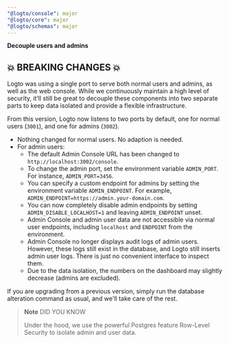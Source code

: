 ```yaml
---
"@logto/console": major
"@logto/core": major
"@logto/schemas": major
---
```


**Decouple users and admins**

## 💥 BREAKING CHANGES 💥

Logto was using a single port to serve both normal users and admins, as well as the web console. While we continuously maintain a high level of security, it’ll still be great to decouple these components into two separate parts to keep data isolated and provide a flexible infrastructure.

From this version, Logto now listens to two ports by default, one for normal users (`3001`), and one for admins (`3002`).

- Nothing changed for normal users. No adaption is needed.
- For admin users:
    - The default Admin Console URL has been changed to `http://localhost:3002/console`.
    - To change the admin port, set the environment variable `ADMIN_PORT`. For instance, `ADMIN_PORT=3456`.
    - You can specify a custom endpoint for admins by setting the environment variable `ADMIN_ENDPOINT`. For example, `ADMIN_ENDPOINT=https://admin.your-domain.com`.
    - You can now completely disable admin endpoints by setting `ADMIN_DISABLE_LOCALHOST=1` and leaving `ADMIN_ENDPOINT` unset.
    - Admin Console and admin user data are not accessible via normal user endpoints, including `localhost` and `ENDPOINT` from the environment.
    - Admin Console no longer displays audit logs of admin users. However, these logs still exist in the database, and Logto still inserts admin user logs. There is just no convenient interface to inspect them.
    - Due to the data isolation, the numbers on the dashboard may slightly decrease (admins are excluded).

If you are upgrading from a previous version, simply run the database alteration command as usual, and we'll take care of the rest.

> **Note** DID YOU KNOW
>
> Under the hood, we use the powerful Postgres feature Row-Level Security to isolate admin and user data.
